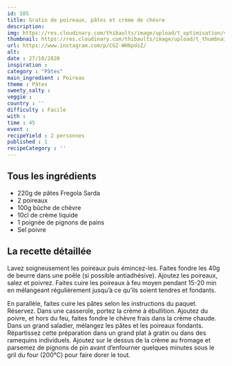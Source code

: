 ```yaml
---
id: 105
title: Gratin de poireaux, pâtes et crème de chèvre
description: 
img: https://res.cloudinary.com/thibaults/image/upload/t_optimisation/v1603827967/Recipes/20201027_gratin_poireaux_pates_chevre.jpg
thumbnail: https://res.cloudinary.com/thibaults/image/upload/t_thumbnail_josie/v1603827967/Recipes/20201027_gratin_poireaux_pates_chevre.jpg
url: https://www.instagram.com/p/CG2-WH6pdsZ/
alt: 
date : 27/10/2020
inspiration : 
category : "Pâtes"
main_ingredient : Poireau
theme : Pâtes
sweety_salty : 
veggie : 
country : ''
difficulty : Facile
with : 
time : 45
event :
recipeYield : 2 personnes
published : 1
recipeCategory : ''
---
```


## Tous les ingrédients
 - 220g de pâtes Fregola Sarda
 - 2 poireaux
 - 100g bûche de chèvre
 - 10cl de crème liquide
 - 1 poignée de pignons de pains
 - Sel poivre

## La recette détaillée
Lavez soigneusement les poireaux puis émincez-les. Faites fondre les 40g de beurre dans une poêle (si possible antiadhésive). Ajoutez les poireaux, salez et poivrez. Faites cuire les poireaux à feu moyen pendant 15-20 min en mélangeant régulièrement jusqu’à ce qu’ils soient tendres et fondants.

En parallèle, faites cuire les pâtes selon les instructions du paquet. Réservez. Dans une casserole, portez la crème à ébullition. Ajoutez du poivre, et hors du feu, faites fondre le chèvre frais dans la crème chaude. Dans un grand saladier, mélangez les pâtes et les poireaux fondants. Répartissez cette préparation dans un grand plat à gratin ou dans des ramequins individuels. Ajoutez sur le dessus de la crème au fromage et parsemez de pignons de pin avant d’enfourner quelques minutes sous le gril du four (200°C) pour faire dorer le tout.